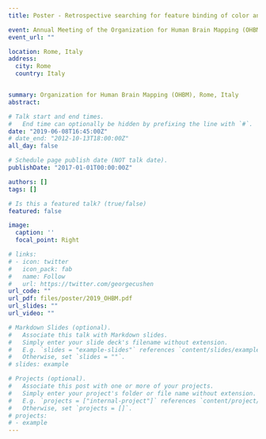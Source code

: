 ```yaml
---
title: Poster - Retrospective searching for feature binding of color and letter from within visual working memory representations

event: Annual Meeting of the Organization for Human Brain Mapping (OHBM)
event_url: ""

location: Rome, Italy
address:
  city: Rome
  country: Italy


summary: Organization for Human Brain Mapping (OHBM), Rome, Italy
abstract: 

# Talk start and end times.
#   End time can optionally be hidden by prefixing the line with `#`.
date: "2019-06-08T16:45:00Z"
# date_end: "2012-10-13T18:00:00Z"
all_day: false

# Schedule page publish date (NOT talk date).
publishDate: "2017-01-01T00:00:00Z"

authors: []
tags: []

# Is this a featured talk? (true/false)
featured: false

image:
  caption: ''
  focal_point: Right

# links:
# - icon: twitter
#   icon_pack: fab
#   name: Follow
#   url: https://twitter.com/georgecushen
url_code: ""
url_pdf: files/poster/2019_OHBM.pdf
url_slides: ""
url_video: ""

# Markdown Slides (optional).
#   Associate this talk with Markdown slides.
#   Simply enter your slide deck's filename without extension.
#   E.g. `slides = "example-slides"` references `content/slides/example-slides.md`.
#   Otherwise, set `slides = ""`.
# slides: example

# Projects (optional).
#   Associate this post with one or more of your projects.
#   Simply enter your project's folder or file name without extension.
#   E.g. `projects = ["internal-project"]` references `content/project/deep-learning/index.md`.
#   Otherwise, set `projects = []`.
# projects:
# - example
---
```

